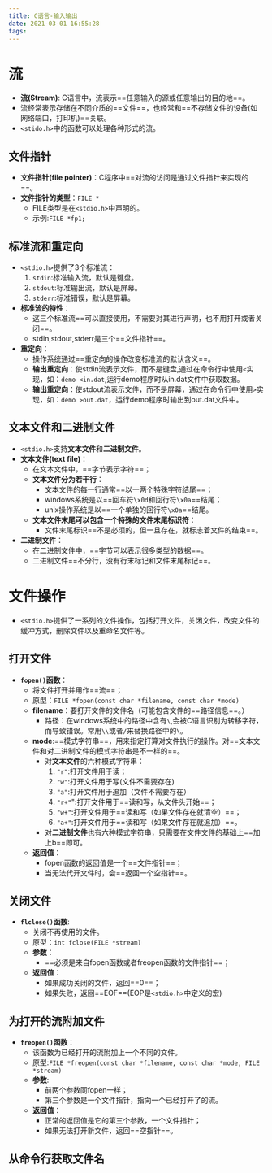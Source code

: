 ```yaml
---
title: C语言-输入输出
date: 2021-03-01 16:55:28
tags:
---
```


# 流

* **流(Stream)**: C语言中，流表示==任意输入的源或任意输出的目的地==。
* 流经常表示存储在不同介质的==文件==，也经常和==不存储文件的设备(如网络端口，打印机)==关联。
* `<stido.h>`中的函数可以处理各种形式的流。

## 文件指针

* **文件指针(file pointer)**：C程序中==对流的访问是通过文件指针来实现的==。
* **文件指针的类型**：`FILE *`
  * FILE类型是在`<stdio.h>`中声明的。
  * 示例:`FILE *fp1;`

## 标准流和重定向

* `<stdio.h>`提供了3个标准流：
  1. `stdin`:标准输入流，默认是键盘。
  2. `stdout`:标准输出流，默认是屏幕。
  3. `stderr`:标准错误，默认是屏幕。
* **标准流的特性**：
  * 这三个标准流==可以直接使用，不需要对其进行声明，也不用打开或者关闭==。
  * stdin,stdout,stderr是三个==文件指针==。
* **重定向**：
  * 操作系统通过==重定向的操作改变标准流的默认含义==。
  * **输出重定向**：使stdin流表示文件，而不是键盘,通过在命令行中使用`<`实现，如：`demo <in.dat`,运行demo程序时从in.dat文件中获取数据。
  * **输出重定向**：使stdout流表示文件，而不是屏幕，通过在命令行中使用`>`实现，如：`demo >out.dat`，运行demo程序时输出到out.dat文件中。

## 文本文件和二进制文件

* `<stdio.h>`支持**文本文件**和**二进制文件**。
* **文本文件(text file)**：
  * 在文本文件中，==字节表示字符==；
  * **文本文件分为若干行**：
    * 文本文件的每一行通常==以一两个特殊字符结尾==；
    * windows系统是以==回车符`\x0d`和回行符`\x0a`==结尾；
    * unix操作系统是以==一个单独的回行符`\x0a`==结尾。
  * **文本文件末尾可以包含一个特殊的文件末尾标识符**：
    * 文件末尾标识==不是必须的，但一旦存在，就标志着文件的结束==。
* **二进制文件**：
  * 在二进制文件中，==字节可以表示很多类型的数据==。
  * 二进制文件==不分行，没有行末标记和文件末尾标记==。

# 文件操作

* `<stdio.h>`提供了一系列的文件操作，包括打开文件，关闭文件，改变文件的缓冲方式，删除文件以及重命名文件等。

## 打开文件

* **`fopen()`函数**：
  * 将文件打开并用作==流==；
  * 原型：`FILE *fopen(const char *filename, const char *mode)`
  * **filename**：要打开文件的文件名（可能包含文件的==路径信息==。）
    * 路径：在windows系统中的路径中含有`\`,会被C语言识别为转移字符，而导致错误。常用`\\`或者`/`来替换路径中的`\`。
  * **mode**:==模式字符串==，用来指定打算对文件执行的操作。对==文本文件和对二进制文件的模式字符串是不一样的==。
    * 对**文本文件**的六种模式字符串：
      1. `"r"`:打开文件用于读；
      2. `"w"`:打开文件用于写(文件不需要存在)
      3. `"a"`:打开文件用于追加（文件不需要存在）
      4. `"r+"`":打开文件用于==读和写，从文件头开始==；
      5. `"w+"`:打开文件用于==读和写（如果文件存在就清空）==；
      6. `"a+"`:打开文件用于==读和写（如果文件存在就追加）==。
    * 对**二进制文件**也有六种模式字符串，只需要在文件文件的基础上==加上b==即可。
  * **返回值**：
    * fopen函数的返回值是一个==文件指针==；
    * 当无法代开文件时，会==返回一个空指针==。

## 关闭文件

* **`flclose()`函数**:
  * 关闭不再使用的文件。
  * 原型：`int fclose(FILE *stream)`
  * **参数**：
    * ==必须是来自fopen函数或者freopen函数的文件指针==；
  * **返回值**：
    * 如果成功关闭的文件，返回==0==；
    * 如果失败，返回==EOF==(EOP是`<stdio.h>`中定义的宏)

## 为打开的流附加文件

* **`freopen()`函数**：
  * 该函数为已经打开的流附加上一个不同的文件。
  * 原型:`FILE *freopen(const char *filename, const char *mode, FILE *stream)`
  * **参数**:
    * 前两个参数同fopen一样；
    * 第三个参数是一个文件指针，指向一个已经打开了的流。
  * **返回值**：
    * 正常的返回值是它的第三个参数，一个文件指针；
    * 如果无法打开新文件，返回==空指针==。

## 从命令行获取文件名


